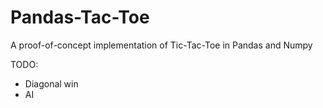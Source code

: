 # Pandas-Tac-Toe

A proof-of-concept implementation of Tic-Tac-Toe in Pandas and Numpy

TODO:
  
  - Diagonal win
  - AI
  